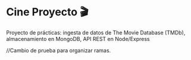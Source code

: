 
# Cine Proyecto 🎬

Proyecto de prácticas: ingesta de datos de The Movie Database (TMDb), almacenamiento en MongoDB, API REST en Node/Express

//Cambio de prueba para organizar ramas.
